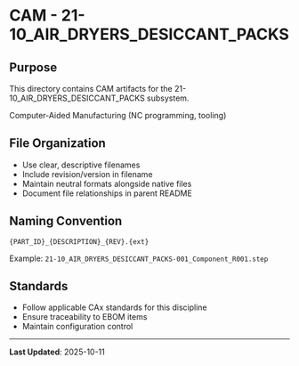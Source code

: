 # CAM - 21-10_AIR_DRYERS_DESICCANT_PACKS

## Purpose

This directory contains CAM artifacts for the 21-10_AIR_DRYERS_DESICCANT_PACKS subsystem.

Computer-Aided Manufacturing (NC programming, tooling)

## File Organization

- Use clear, descriptive filenames
- Include revision/version in filename
- Maintain neutral formats alongside native files
- Document file relationships in parent README

## Naming Convention

```
{PART_ID}_{DESCRIPTION}_{REV}.{ext}
```

Example: `21-10_AIR_DRYERS_DESICCANT_PACKS-001_Component_R001.step`

## Standards

- Follow applicable CAx standards for this discipline
- Ensure traceability to EBOM items
- Maintain configuration control

---

**Last Updated**: 2025-10-11
